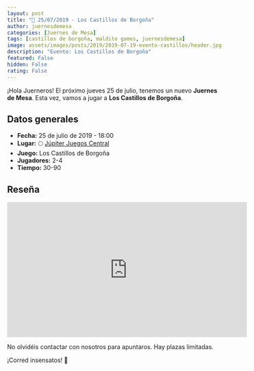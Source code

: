 ```yaml
---
layout: post
title: "📆 25/07/2019 - Los Castillos de Borgoña"
author: juernesdemesa
categories: [Juernes de Mesa]
tags: [castillos de borgoña, maldito games, juernesdemesa]
image: assets/images/posts/2019/2019-07-19-evento-castillos/header.jpg
description: "Evento: Los Castillos de Borgoña"
featured: False
hidden: False
rating: False
---
```


¡Hola Juerneros! El próximo jueves 25 de julio, tenemos un nuevo **Juernes de Mesa**. Esta vez, vamos a jugar a **Los Castillos de Borgoña**.

## Datos generales

- **Fecha:** 25 de julio de 2019 - 18:00
- **Lugar:** 🌕 [Júpiter Juegos Central](https://www.jupiterjuegos.com/tiendas/)
- **Juego:** Los Castillos de Borgoña
- **Jugadores:** 2-4
- **Tiempo:** 30-90

## Reseña

<iframe width="560" height="315" src="https://www.youtube.com/embed/F6Y5mhrIb5A" frameborder="0" allow="accelerometer; autoplay; encrypted-media; gyroscope; picture-in-picture" allowfullscreen></iframe>

No olvidéis contactar con nosotros para apuntaros. Hay plazas limitadas.

¡Corred insensatos! 🧙
